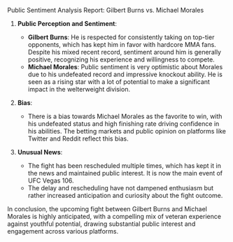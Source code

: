 Public Sentiment Analysis Report: Gilbert Burns vs. Michael Morales

1. **Public Perception and Sentiment**:
   - **Gilbert Burns**: He is respected for consistently taking on top-tier opponents, which has kept him in favor with hardcore MMA fans. Despite his mixed recent record, sentiment around him is generally positive, recognizing his experience and willingness to compete.
   - **Michael Morales**: Public sentiment is very optimistic about Morales due to his undefeated record and impressive knockout ability. He is seen as a rising star with a lot of potential to make a significant impact in the welterweight division.

2. **Bias**:
   - There is a bias towards Michael Morales as the favorite to win, with his undefeated status and high finishing rate driving confidence in his abilities. The betting markets and public opinion on platforms like Twitter and Reddit reflect this bias.

3. **Unusual News**:
   - The fight has been rescheduled multiple times, which has kept it in the news and maintained public interest. It is now the main event of UFC Vegas 106.
   - The delay and rescheduling have not dampened enthusiasm but rather increased anticipation and curiosity about the fight outcome.

In conclusion, the upcoming fight between Gilbert Burns and Michael Morales is highly anticipated, with a compelling mix of veteran experience against youthful potential, drawing substantial public interest and engagement across various platforms.